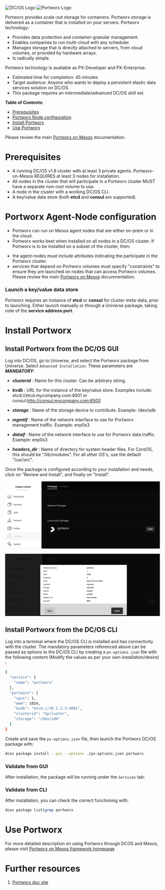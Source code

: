 ![DC/OS Logo](https://acomblogimages.blob.core.windows.net/media/Default/Windows-Live-Writer/dcoslogo.png) ![Portworx Logo](https://github.com/portworx/px-dev/blob/master/images/pwx-256.png)

Portworx provides scale-out storage for containers. Portworx storage is delivered as a container that is installed on your servers. Portworx technology:

* Provides data protection and container-granular management.
* Enables companies to run multi-cloud with any scheduler.
* Manages storage that is directly attached to servers, from cloud volumes, or provided by hardware arrays.
* Is radically simple.

Portworx technology is available as PX-Developer and PX-Enterprise.

- Estimated time for completion: 45 minutes
- Target audience: Anyone who wants to deploy a persistent elastic data services solution on DC/OS. 
- This package requires an intermediate/advanced DC/OS skill set.


**Table of Contents**:

- [Prerequisites](#prerequisites)
- [Portworx Node configuration](#portworx-agent-node-configuration)
- [Install Portworx](#install-portworx)
- [Use Portworx](#use-portworx)

Please review the main [Portworx on Mesos](http://docs.portworx.com/run-with-mesosphere.html) documentation.

# Prerequisites

- A running DC/OS v1.8 cluster with at least 3 private agents. Portworx-on-Mesos REQUIRES at least 3 nodes for installation.
- All nodes in the cluster that will participate in a Portworx cluster MUST have a separate non-root volume to use.  
- A node in the cluster with a working DC/OS CLI.
- A key/value data store (both **etcd** and **consul** are supported). 

# Portworx Agent-Node configuration

- Portworx can run on Mesos agent nodes that are either on-prem or in the cloud.
- Portworx works best when installed on all nodes in a DC/OS cluster.  If Portworx is to be installed on a subset of the cluster, then:
 * the agent-nodes must include attributes indicating the participate in the Portworx cluster.
 * services that depend on Portworx volumes must specify "constraints" to ensure they are launched on nodes that can access Portworx volumes.
Please review the main [Portworx on Mesos](http://docs.portworx.com/run-with-mesosphere.html) documnentation.

### Launch a key/value data store

Portworx requires an instance of **etcd** or **consul** for cluster meta-data, prior to launching.  Either launch manually or through a Universe package, taking note of the **service address:port**.

# Install Portworx

## Install Portworx from the DC/OS GUI

Log into DC/OS, go to Universe, and select the Portworx package from Universe. Select `Advanced Installation`. These parameters are ***MANDATORY***:

- ***clusterid*** : Name for this cluster. Can be arbitrary string.

- ***kvdb*** : URL for the instance of the key/value store.  Examples include: etcd://etcd.mycompany.com:4001 or consul:http://consul.mycompany.com:8500

- ***storage*** : Name of the storage device to contribute.  Example:  /dev/sdb

- ***mgmtif*** : Name of the network interface to use for Portworx management traffic.  Example:  enp0s3

- ***dataif*** : Name of the network interface to use for Portworx data traffic.  Example:  enp0s3

- ***headers_dir*** : Name of directory for system header files.  For CoreOS, this should be "/lib/modules".  For all other OS's, use the default "/usr/src".

Once the package is configured according to your installation and needs, click on "Review and Install", and finally on "Install".

![Install Portworx: ](img/DCOS_1-2.png)

![Run: Services View](img/DCOS_2-2.png)

## Install Portworx from the DC/OS CLI

Log into a terminal where the DC/OS CLI is installed and has connectivity with the cluster. The mandatory parameters referenced above can be passed as options to the DC/OS CLI by creating a `px-options.json` file with the following content (Modify the values as per your own installation/desire) :

```bash
{
  "service": {
    "name": "portworx"
  },
  "portworx": {
    "cpus": 1,
    "mem": 1024,
    "kvdb": "etcd://10.1.2.3:4001",
    "clusterid": "mycluster",
    "storage": "/dev/sdb"
  }
}
```

Create and save the `px-options.json` file, then launch the Portworx DC/OS package with:

```bash
dcos package install --yes --options ./px-options.json portworx
```

### Validate from GUI

After installation, the package will be running under the `Services` tab:

### Validate from CLI

After installation, you can check the correct functioning with:

```bash
dcos package list|grep portworx
```

# Use Portworx

For more detailed description on using Portworx through DCOS and Mesos, please visit  [Portworx on Mesos framework homepage](http://docs.portworx.com/run-with-mesosphere.html)


# Further resources
1. [Portworx doc site ](http://docs.portworx.com)
